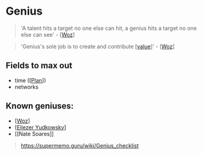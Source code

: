 # Genius

> 'A talent hits a target no one else can hit, a genius hits a target no one else can see' - [[Woz]]

> 'Genius's sole job is to create and contribute [[value]]' - [[Woz]]

## Fields to max out
- time ([[Plan]])
- networks


## Known geniuses:
- [[Woz]] 
- [[Eliezer Yudkowsky]]
- [[Nate Soares]]


> https://supermemo.guru/wiki/Genius_checklist 

[//begin]: # "Autogenerated link references for markdown compatibility"
[Woz]: Woz "Woz"
[value]: value "Value"
[Plan]: plan "Plan"
[Eliezer Yudkowsky]: eliezer-yudkowsky "Eliezer Yudkowsky"
[//end]: # "Autogenerated link references" 
